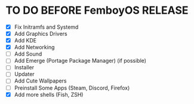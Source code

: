 # TO DO BEFORE FemboyOS RELEASE

- [x] Fix Initramfs and Systemd
- [x] Add Graphics Drivers
- [x] Add KDE
- [x] Add Networking
- [ ] Add Sound
- [ ] Add Emerge (Portage Package Manager) (if possible)
- [ ] Installer
- [ ] Updater
- [ ] Add Cute Wallpapers
- [ ] Preinstall Some Apps (Steam, Discord, Firefox)
- [x] Add more shells (Fish, ZSH)
